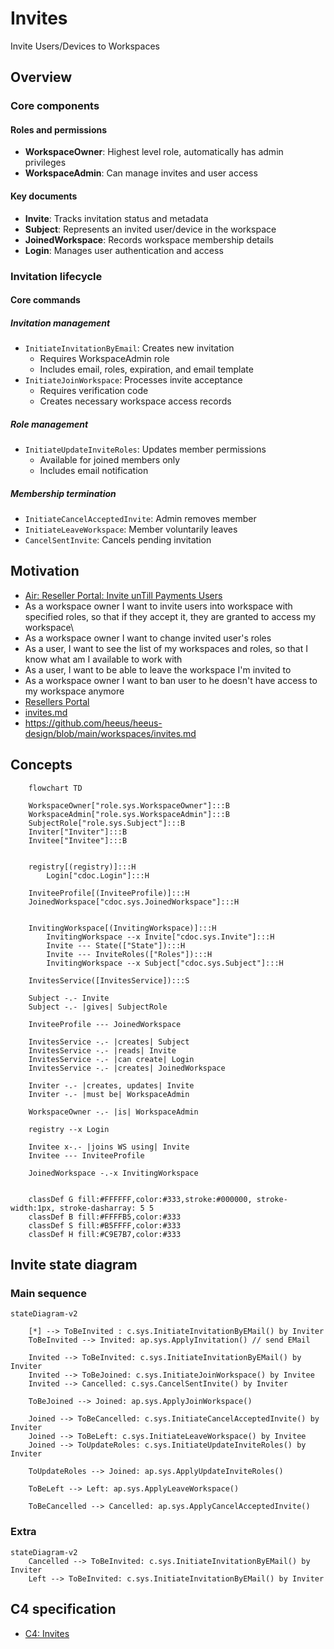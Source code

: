 # Invites

Invite Users/Devices to Workspaces

## Overview

### Core components

#### Roles and permissions
- **WorkspaceOwner**: Highest level role, automatically has admin privileges
- **WorkspaceAdmin**: Can manage invites and user access

#### Key documents
- **Invite**: Tracks invitation status and metadata
- **Subject**: Represents an invited user/device in the workspace
- **JoinedWorkspace**: Records workspace membership details
- **Login**: Manages user authentication and access

### Invitation lifecycle

#### Core commands

##### Invitation management
- `InitiateInvitationByEmail`: Creates new invitation
  - Requires WorkspaceAdmin role
  - Includes email, roles, expiration, and email template
- `InitiateJoinWorkspace`: Processes invite acceptance
  - Requires verification code
  - Creates necessary workspace access records

##### Role management
- `InitiateUpdateInviteRoles`: Updates member permissions
  - Available for joined members only
  - Includes email notification

##### Membership termination
- `InitiateCancelAcceptedInvite`: Admin removes member
- `InitiateLeaveWorkspace`: Member voluntarily leaves
- `CancelSentInvite`: Cancels pending invitation

## Motivation

- [Air: Reseller Portal: Invite unTill Payments Users](625718)
- As a workspace owner I want to invite users into workspace with specified roles, so that if they accept it, they are granted to access my workspace\\
- As a workspace owner I want to change invited user's roles
- As a user, I want to see the list of my workspaces and roles, so that I know what am I available to work with
- As a user, I want to be able to leave the workspace I'm invited to
- As a workspace owner I want to ban user to he doesn't have access to my workspace anymore
- [Resellers Portal](https://github.com/untillpro/airs-design/blob/master/resellerportal/usersmgmt.md) 
- [invites.md](https://github.com/heeus/heeus-design/blob/d9b14d105ef443a2f70cc6fc8530ab42f36a6f5d/workspaces/invites.md)
- https://github.com/heeus/heeus-design/blob/main/workspaces/invites.md

## Concepts

```mermaid
    flowchart TD

    WorkspaceOwner["role.sys.WorkspaceOwner"]:::B
    WorkspaceAdmin["role.sys.WorkspaceAdmin"]:::B
    SubjectRole["role.sys.Subject"]:::B
    Inviter["Inviter"]:::B
    Invitee["Invitee"]:::B


    registry[(registry)]:::H
        Login["cdoc.Login"]:::H

    InviteeProfile[(InviteeProfile)]:::H
    JoinedWorkspace["cdoc.sys.JoinedWorkspace"]:::H


    InvitingWorkspace[(InvitingWorkspace)]:::H
        InvitingWorkspace --x Invite["cdoc.sys.Invite"]:::H
        Invite --- State(["State"]):::H
        Invite --- InviteRoles(["Roles"]):::H
        InvitingWorkspace --x Subject["cdoc.sys.Subject"]:::H

    InvitesService([InvitesService]):::S

    Subject -.- Invite
    Subject -.- |gives| SubjectRole

    InviteeProfile --- JoinedWorkspace

    InvitesService -.- |creates| Subject
    InvitesService -.- |reads| Invite
    InvitesService -.- |can create| Login
    InvitesService -.- |creates| JoinedWorkspace

    Inviter -.- |creates, updates| Invite
    Inviter -.- |must be| WorkspaceAdmin

    WorkspaceOwner -.- |is| WorkspaceAdmin

    registry --x Login

    Invitee x-.- |joins WS using| Invite
    Invitee --- InviteeProfile

    JoinedWorkspace -.-x InvitingWorkspace


    classDef G fill:#FFFFFF,color:#333,stroke:#000000, stroke-width:1px, stroke-dasharray: 5 5
    classDef B fill:#FFFFB5,color:#333
    classDef S fill:#B5FFFF,color:#333
    classDef H fill:#C9E7B7,color:#333

```
## Invite state diagram

### Main sequence
```mermaid
stateDiagram-v2

    [*] --> ToBeInvited : c.sys.InitiateInvitationByEMail() by Inviter
    ToBeInvited --> Invited: ap.sys.ApplyInvitation() // send EMail

    Invited --> ToBeInvited: c.sys.InitiateInvitationByEMail() by Inviter
    Invited --> ToBeJoined: c.sys.InitiateJoinWorkspace() by Invitee
    Invited --> Cancelled: c.sys.CancelSentInvite() by Inviter

    ToBeJoined --> Joined: ap.sys.ApplyJoinWorkspace()

    Joined --> ToBeCancelled: c.sys.InitiateCancelAcceptedInvite() by Inviter
    Joined --> ToBeLeft: c.sys.InitiateLeaveWorkspace() by Invitee
    Joined --> ToUpdateRoles: c.sys.InitiateUpdateInviteRoles() by Inviter

    ToUpdateRoles --> Joined: ap.sys.ApplyUpdateInviteRoles()

    ToBeLeft --> Left: ap.sys.ApplyLeaveWorkspace()

    ToBeCancelled --> Cancelled: ap.sys.ApplyCancelAcceptedInvite()
```

### Extra

```mermaid
stateDiagram-v2
    Cancelled --> ToBeInvited: c.sys.InitiateInvitationByEMail() by Inviter
    Left --> ToBeInvited: c.sys.InitiateInvitationByEMail() by Inviter
```

## C4 specification

- [C4: Invites](../arch/sys/c4.invites.md)
